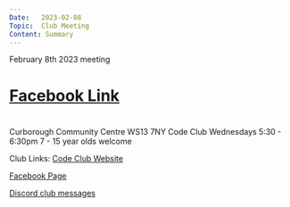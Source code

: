 ```yaml
---
Date:   2023-02-08
Topic:  Club Meeting
Content: Summary
---
```

February 8th 2023 meeting

# [Facebook Link](https://www.facebook.com/720665616418529/posts/698970861921338)

#
Curborough Community Centre
WS13 7NY
Code Club
Wednesdays 5:30 - 6:30pm
7 - 15 year olds welcome

Club Links:
[Code Club Website](https://lichfield-code-club.github.io/)

[Facebook Page](https://www.facebook.com/LichfieldCoders)

[Discord club messages](https://discord.gg/szz6xGK)
